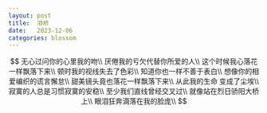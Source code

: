 ```yaml
---
layout: post
title:  泪桥
date:   2023-12-06
categories: blossom
---
```


$$
无心过问你的心里我的吻\\
厌倦我的亏欠代替你所爱的人\\
这个时候我心落花一样飘落下来\\
顿时我的视线失去了色彩\\
知道你也一样不善于表白\\
想像你的相爱编织的谎言懈怠\\
甜美镜头竟也落花一样飘落下来\\
从此我的生命 变成了尘埃\\
寂寞的人总是习惯寂寞的安稳\\
至少我们直线曾经交叉过\\
就像站在烈日骄阳大桥上\\
眼泪狂奔滴落在我的脸庞\\
$$
